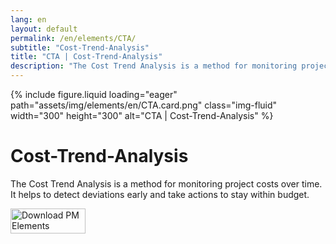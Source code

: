 ```yaml
---
lang: en
layout: default
permalink: /en/elements/CTA/
subtitle: "Cost-Trend-Analysis"
title: "CTA | Cost-Trend-Analysis"
description: "The Cost Trend Analysis is a method for monitoring project costs over time. It helps to detect deviations early and take actions to stay within budget."
---
```


{% include figure.liquid loading="eager" path="assets/img/elements/en/CTA.card.png" class="img-fluid" width="300" height="300" alt="CTA | Cost-Trend-Analysis" %}

# Cost-Trend-Analysis

The Cost Trend Analysis is a method for monitoring project costs over time. It helps to detect deviations early and take actions to stay within budget.

<a href="https://apps.apple.com/app/apple-store/id6738084498?pt=127441684&ct=website&mt=8">
  <img src="{{ "assets/img/en/appstore.png" | relative_url }}" width="120" height="40" alt="Download PM Elements">
</a>
